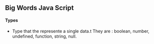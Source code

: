 ## Big Words Java Script



#### Types 
 - Type that the represente a single data.t They are : 
 boolean,  number, undefined, function, string, null. 
 

